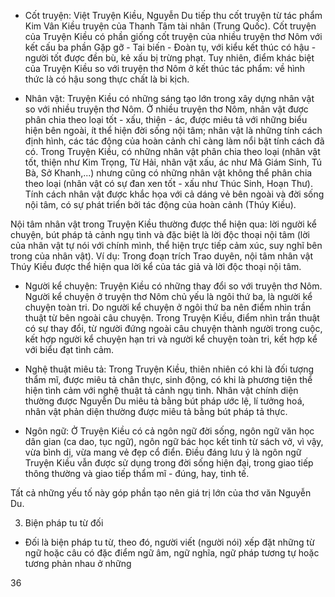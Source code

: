 - Cốt truyện: Việt Truyện Kiều, Nguyễn Du tiếp thu cốt truyện từ tác phẩm Kim Vân Kiều truyện của Thanh Tâm tài nhân (Trung Quốc). Cốt truyện của Truyện Kiều có phần giống cốt truyện của nhiều truyện thơ Nôm với kết cấu ba phần Gặp gỡ - Tai biến - Đoàn tụ, với kiểu kết thúc có hậu - người tốt được đền bù, kẻ xấu bị trừng phạt. Tuy nhiên, điểm khác biệt của Truyện Kiều so với truyện thơ Nôm ở kết thúc tác phẩm: về hình thức là có hậu song thực chất là bi kịch.

- Nhân vật: Truyện Kiều có những sáng tạo lớn trong xây dựng nhân vật so với nhiều truyện thơ Nôm. Ở nhiều truyện thơ Nôm, nhân vật được phân chia theo loại tốt - xấu, thiện - ác, được miêu tả với những biểu hiện bên ngoài, ít thể hiện đời sống nội tâm; nhân vật là những tính cách định hình, các tác động của hoàn cảnh chỉ càng làm nổi bật tính cách đã có. Trong Truyện Kiều, có những nhân vật phân chia theo loại (nhân vật tốt, thiện như Kim Trọng, Từ Hải, nhân vật xấu, ác như Mã Giám Sinh, Tú Bà, Sở Khanh,...) nhưng cũng có những nhân vật không thể phân chia theo loại (nhân vật có sự đan xen tốt - xấu như Thúc Sinh, Hoạn Thư). Tính cách nhân vật được khắc họa với cả dáng vẻ bên ngoài và đời sống nội tâm, có sự phát triển bởi tác động của hoàn cảnh (Thúy Kiều).

Nội tâm nhân vật trong Truyện Kiều thường được thể hiện qua: lời người kể chuyện, bút pháp tả cảnh ngụ tình và đặc biệt là lời độc thoại nội tâm (lời của nhân vật tự nói với chính mình, thể hiện trực tiếp cảm xúc, suy nghĩ bên trong của nhân vật). Ví dụ: Trong đoạn trích Trao duyên, nội tâm nhân vật Thúy Kiều được thể hiện qua lời kể của tác giả và lời độc thoại nội tâm.

- Người kể chuyện: Truyện Kiều có những thay đổi so với truyện thơ Nôm. Người kể chuyện ở truyện thơ Nôm chủ yếu là ngôi thứ ba, là người kể chuyện toàn tri. Do người kể chuyện ở ngôi thứ ba nên điểm nhìn trần thuật từ bên ngoài câu chuyện. Trong Truyện Kiều, điểm nhìn trần thuật có sự thay đổi, từ người đứng ngoài câu chuyện thành người trong cuộc, kết hợp người kể chuyện hạn tri và người kể chuyện toàn tri, kết hợp kể với biểu đạt tình cảm.

- Nghệ thuật miêu tả: Trong Truyện Kiều, thiên nhiên có khi là đối tượng thẩm mĩ, được miêu tả chân thực, sinh động, có khi là phương tiện thể hiện tình cảm với nghệ thuật tả cảnh ngụ tình. Nhân vật chính diện thường được Nguyễn Du miêu tả bằng bút pháp ước lệ, lí tưởng hoá, nhân vật phản diện thường được miêu tả bằng bút pháp tả thực.

- Ngôn ngữ: Ở Truyện Kiều có cả ngôn ngữ đời sống, ngôn ngữ văn học dân gian (ca dao, tục ngữ), ngôn ngữ bác học kết tinh từ sách vở, vì vậy, vừa bình dị, vừa mang vẻ đẹp cổ điển. Điều đáng lưu ý là ngôn ngữ Truyện Kiều vẫn được sử dụng trong đời sống hiện đại, trong giao tiếp thông thường và giao tiếp thẩm mĩ - đúng, hay, tinh tế.

Tất cả những yếu tố này góp phần tạo nên giá trị lớn của thơ văn Nguyễn Du.

3. Biện pháp tu từ đối
- Đối là biện pháp tu từ, theo đó, người viết (người nói) xếp đặt những từ ngữ hoặc câu có đặc điểm ngữ âm, ngữ nghĩa, ngữ pháp tương tự hoặc tương phản nhau ở những

36